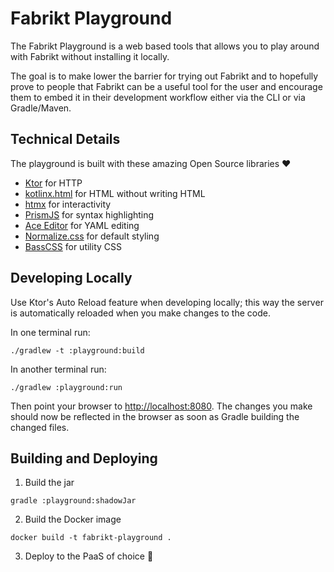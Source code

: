 # Fabrikt Playground

The Fabrikt Playground is a web based tools that allows you to play around with 
Fabrikt without installing it locally.

The goal is to make lower the barrier for trying out Fabrikt and to hopefully prove to 
people that Fabrikt can be a useful tool for the user and encourage them to embed it in 
their development workflow either via the CLI or via Gradle/Maven.

## Technical Details

The playground is built with these amazing Open Source libraries ♥️
* [Ktor](https://github.com/ktorio/ktor) for HTTP
* [kotlinx.html](https://github.com/Kotlin/kotlinx.html) for HTML without writing HTML 
* [htmx](https://github.com/bigskysoftware/htmx) for interactivity
* [PrismJS](https://github.com/PrismJS/prism) for syntax highlighting
* [Ace Editor](https://github.com/ajaxorg/ace) for YAML editing
* [Normalize.css](https://github.com/necolas/normalize.css) for default styling
* [BassCSS](https://basscss.com/) for utility CSS

## Developing Locally

Use Ktor's Auto Reload feature when developing locally; this way the server is automatically reloaded when you make 
changes to the code.

In one terminal run:
```shell
./gradlew -t :playground:build
```

In another terminal run:
```shell
./gradlew :playground:run
```

Then point your browser to [http://localhost:8080](http://localhost:8080). The changes you make should now be reflected 
in the browser as soon as Gradle building the changed files.

## Building and Deploying

1. Build the jar 
```shell
gradle :playground:shadowJar
```

2. Build the Docker image

```shell
docker build -t fabrikt-playground .
```

3. Deploy to the PaaS of choice :rocket:
